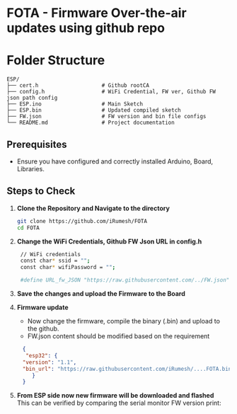 # FOTA - Firmware Over-the-air updates using github repo

# Folder Structure

```plaintext
ESP/
├── cert.h                    # Github rootCA
├── config.h                  # WiFi Credential, FW ver, Github FW json path config
├── ESP.ino                   # Main Sketch
├── ESP.bin                   # Updated compiled sketch
├── FW.json                   # FW version and bin file configs
└── README.md                 # Project documentation
```

## Prerequisites

- Ensure you have configured and correctly installed Arduino, Board, Libraries.

## Steps to Check

1. **Clone the Repository and Navigate to the directory**  
 
   ```bash
   git clone https://github.com/iRumesh/FOTA
   cd FOTA
   ```
2. **Change the WiFi Credentials, Github FW Json URL in config.h**  
   ```bash
    // WiFi credentials
    const char* ssid = "";
    const char* wifiPassword = "";

    #define URL_fw_JSON "https://raw.githubusercontent.com/../FW.json"
   ```
3. **Save the changes and upload the Firmware to the Board**  

4.  **Firmware update**  
    - Now change the firmware, compile the binary (.bin) and upload to the  github.
    - FW.json content should be modified based on the requirement
    
```json
     {
      "esp32": {
     "version": "1.1",
     "bin_url": "https://raw.githubusercontent.com/iRumesh/....FOTA.bin"
        }
     }
```

5.  **From ESP side now new firmware will be downloaded and flashed**  
    This can be verified by comparing the serial monitor FW version print:


